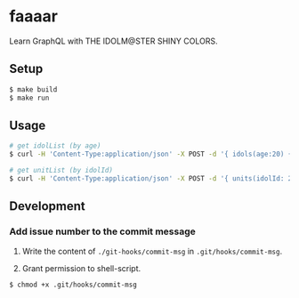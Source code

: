 # faaaar
Learn GraphQL with THE IDOLM@STER SHINY COLORS.

## Setup

```bash
$ make build
$ make run
```

## Usage

```bash
# get idolList (by age)
$ curl -H 'Content-Type:application/json' -X POST -d '{ idols(age:20) { id age name height birth_place birth_day blood_type } }' 'http://localhost:8080/graphql'

# get unitList (by idolId)
$ curl -H 'Content-Type:application/json' -X POST -d '{ units(idolId: 2) { id name } }' 'http://localhost:8080/graphql'
```
  
## Development
  
### Add issue number to the commit message
  
1. Write the content of `./git-hooks/commit-msg` in `.git/hooks/commit-msg`.
  
2. Grant permission to shell-script.  
  
```bash
$ chmod +x .git/hooks/commit-msg
```
   